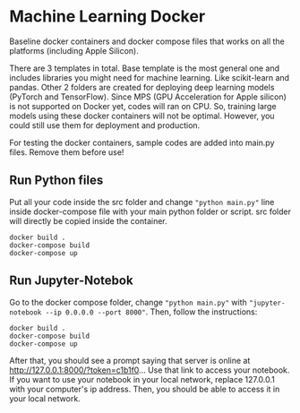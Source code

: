 # Machine Learning Docker

Baseline docker containers and docker compose files that works on all the platforms (including Apple Silicon).

There are 3 templates in total. Base template is the most general one and includes libraries you might need for machine learning. Like scikit-learn and pandas. Other 2 folders are created for deploying deep learning models (PyTorch and TensorFlow). Since MPS (GPU Acceleration for Apple silicon) is not supported on Docker yet, codes will ran on CPU. So, training large models using these docker containers will not be optimal. However, you could still use them for deployment and production.

For testing the docker containers, sample codes are added into main.py files. Remove them before use!

## Run Python files

Put all your code inside the src folder and change `"python main.py"` line inside docker-compose file with your main python folder or script. src folder will directly be copied inside the container.
```
docker build .
docker-compose build
docker-compose up
```
## Run Jupyter-Notebok

Go to the docker compose folder, change `"python main.py"` with `"jupyter-notebook --ip 0.0.0.0 --port 8000"`. Then, follow the instructions:
```
docker build .
docker-compose build
docker-compose up
```
After that, you should see a prompt saying that server is online at http://127.0.0.1:8000/?token=c1b1f0... Use that link to access your notebook. If you want to use your notebook in your local network, replace 127.0.0.1 with your computer's ip address. Then, you should be able to access it in your local network.

